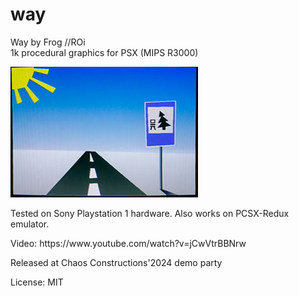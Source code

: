 # way
Way by Frog //ROi<br>
1k procedural graphics for PSX (MIPS R3000)<br>
<p>

![ScreenShot](/ss_way.jpg)

<p>Tested on Sony Playstation 1 hardware. Also works on PCSX-Redux emulator.

<p>Video: https://www.youtube.com/watch?v=jCwVtrBBNrw

<p>Released at Chaos Constructions'2024 demo party

<p>License: MIT

